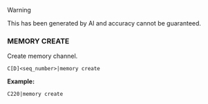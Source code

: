 > [!WARNING]
> This has been generated by AI and accuracy cannot be guaranteed.

### MEMORY CREATE

Create memory channel.

```
C[D]<seq_number>|memory create
```

**Example:**
```
C220|memory create
```